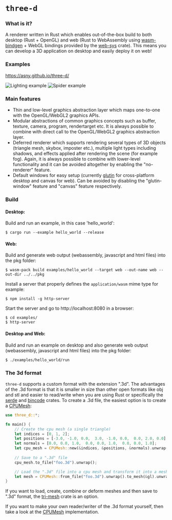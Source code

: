 # `three-d`

### What is it?

A renderer written in Rust which enables out-of-the-box build to both desktop (Rust + OpenGL) and web 
(Rust to WebAssembly using [wasm-bindgen](https://rustwasm.github.io/wasm-bindgen/) + WebGL bindings provided by the [web-sys](https://rustwasm.github.io/wasm-bindgen/api/web_sys/) crate).
This means you can develop a 3D application on desktop and easily deploy it on web!

### Examples

https://asny.github.io/three-d/

![Lighting example](https://asny.github.io/three-d/lighting.png)
![Spider example](https://asny.github.io/three-d/spider.png)

### Main features

- Thin and low-level graphics abstraction layer which maps one-to-one with the OpenGL/WebGL2 graphics APIs.
- Modular abstractions of common graphics concepts such as buffer, texture, camera, program, rendertarget etc. 
It is always possible to combine with direct call to the OpenGL/WebGL2 graphics abstraction layer.
- Deferred renderer which supports rendering several types of 3D objects (triangle mesh, skybox, imposter etc.), 
multiple light types including shadows, and effects applied after rendering the scene (for example fog). 
Again, it is always possible to combine with lower-level functionality and it can be avoided altogether by enabling the "no-renderer" feature.
- Default windows for easy setup (currently [glutin](https://crates.io/crates/glutin) for cross-platform desktop and canvas for web). 
Can be avoided by disabling the "glutin-window" feature and "canvas" feature respectively.

### Build

#### Desktop: 
Build and run an example, in this case 'hello_world':
```console
$ cargo run --example hello_world --release
``` 
#### Web: 
Build and generate web output (webassembly, javascript and html files) into the pkg folder:
```console
$ wasm-pack build examples/hello_world --target web --out-name web --out-dir ../../pkg
``` 
Install a server that properly defines the `application/wasm` mime type for example:
```console
$ npm install -g http-server
``` 
Start the server and go to http://localhost:8080 in a browser:
```console
$ cd examples/
$ http-server
``` 

#### Desktop and Web: 
Build and run an example on desktop and also generate web output (webassembly, javascript and html files) into the pkg folder:
```console
$ ./examples/hello_world/run 
``` 

### The 3d format

`three-d` supports a custom format with the extension ".3d". 
The advantages of the .3d format is that it is smaller in size than other open formats like obj and stl 
and easier to read/write when you are using Rust or specifically the [serde](https://github.com/serde-rs/serde) and [bincode](https://github.com/servo/bincode) crates. 
To create a .3d file, the easiest option is to create a [CPUMesh](https://github.com/asny/three-d/blob/master/src/objects/cpu_mesh.rs):

```rust
use three_d::*;

fn main() {
    // Create the cpu mesh (a single triangle)
    let indices = [0, 1, 2];
    let positions = [-3.0, -1.0, 0.0,  3.0, -1.0, 0.0,  0.0, 2.0, 0.0];
    let normals = [0.0, 0.0, 1.0,  0.0, 0.0, 1.0,  0.0, 0.0, 1.0];
    let cpu_mesh = CPUMesh::new(&indices, &positions, &normals).unwrap();
    
    // Save to a ".3d" file
    cpu_mesh.to_file("foo.3d").unwrap();

    // Load the ".3d" file into a cpu mesh and transform it into a mesh on the gpu that can be rendered
    let mesh = CPUMesh::from_file("foo.3d").unwrap().to_mesh(&gl).unwrap();
}
```

If you want to load, create, combine or deform meshes and then save to ".3d" format, the [tri-mesh](https://github.com/asny/tri-mesh) crate is an option.

If you want to make your own reader/writer of the .3d format yourself, then take a look at the [CPUMesh](https://github.com/asny/three-d/blob/master/src/objects/cpu_mesh.rs) implementation.

